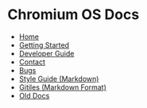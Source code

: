 # Chromium OS Docs

[logo]: https://chromium-review.googlesource.com/plugins/chromium-style/static/chromium_logo.png
[home]: /README.md

* [Home][home]
* [Getting Started](./development_basics.md)
* [Developer Guide](./developer_guide.md)
* [Contact](./contact.md)
* [Bugs](https://crbug.com/)
* [Style Guide (Markdown)](https://github.com/google/styleguide/tree/gh-pages/docguide)
* [Gitiles (Markdown Format)](https://gerrit.googlesource.com/gitiles/+/master/Documentation/markdown.md)
* [Old Docs](https://www.chromium.org/chromium-os)
